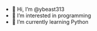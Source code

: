 - 👋 Hi, I’m @ybeast313
- 👀 I’m interested in programming
- 🌱 I’m currently learning Python

<!---
ybeast313/ybeast313 is a ✨ special ✨ repository because its `README.md` (this file) appears on your GitHub profile.
You can click the Preview link to take a look at your changes.
--->
